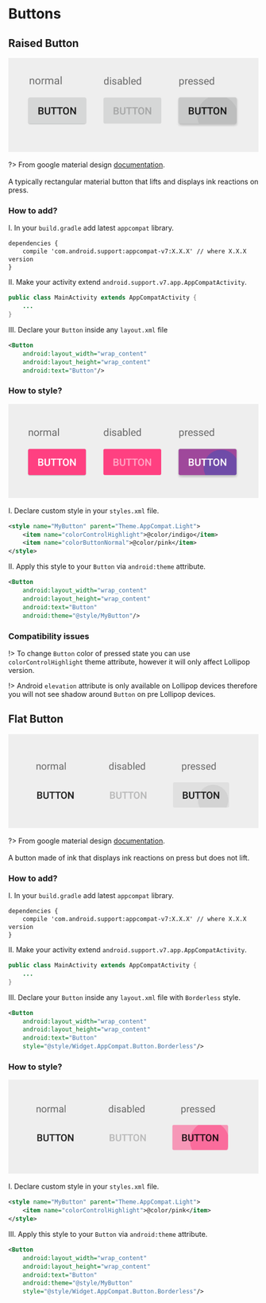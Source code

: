# Buttons

## Raised Button

![](images/raised-button-intro-v2.png)

?> From google material design [documentation](https://material.io/guidelines/components/buttons.html#buttons-raised-buttons).
<br><br>A typically rectangular material button that lifts and displays ink reactions on press.

### How to add?

I. In your `build.gradle` add latest `appcompat` library.

```
dependencies {
    compile 'com.android.support:appcompat-v7:X.X.X' // where X.X.X version
}
```
II. Make your activity extend `android.support.v7.app.AppCompatActivity`.

```java
public class MainActivity extends AppCompatActivity {
    ...
}
```
III. Declare your `Button` inside any `layout.xml` file

```xml
<Button
    android:layout_width="wrap_content"
    android:layout_height="wrap_content"
    android:text="Button"/>
```

### How to style?

![](images/raised-button-style-v2.png)

I. Declare custom style in your `styles.xml` file.

```xml
<style name="MyButton" parent="Theme.AppCompat.Light">
    <item name="colorControlHighlight">@color/indigo</item>
    <item name="colorButtonNormal">@color/pink</item>
</style>
```

II. Apply this style to your `Button` via `android:theme` attribute.

```xml
<Button
    android:layout_width="wrap_content"
    android:layout_height="wrap_content"
    android:text="Button"
    android:theme="@style/MyButton"/>
```

### Compatibility issues

!>  To change `Button` color of pressed state you can use `colorControlHighlight` theme attribute, however it will only affect Lollipop version.

!>  Android `elevation` attribute is only available on Lollipop devices therefore you will not see shadow around `Button` on pre Lollipop devices.

## Flat Button

![](images/flat-button-intro-v2.png)

?> From google material design [documentation](https://material.io/guidelines/components/buttons.html#buttons-flat-buttons).
<br><br>A button made of ink that displays ink reactions on press but does not lift.

### How to add?

I. In your `build.gradle` add latest `appcompat` library.

```
dependencies {
    compile 'com.android.support:appcompat-v7:X.X.X' // where X.X.X version
}
```
II. Make your activity extend `android.support.v7.app.AppCompatActivity`.

```java
public class MainActivity extends AppCompatActivity {
    ...
}
```
III. Declare your `Button` inside any `layout.xml` file with `Borderless` style.

```xml
<Button
    android:layout_width="wrap_content"
    android:layout_height="wrap_content"
    android:text="Button"
    style="@style/Widget.AppCompat.Button.Borderless"/>
```

### How to style?

![](images/flat-button-style-v2.png)

I. Declare custom style in your `styles.xml` file.

```xml
<style name="MyButton" parent="Theme.AppCompat.Light">
    <item name="colorControlHighlight">@color/pink</item>
</style>
```

III. Apply this style to your `Button` via `android:theme` attribute.

```xml
<Button
    android:layout_width="wrap_content"
    android:layout_height="wrap_content"
    android:text="Button"
    android:theme="@style/MyButton"
    style="@style/Widget.AppCompat.Button.Borderless"/>
```
